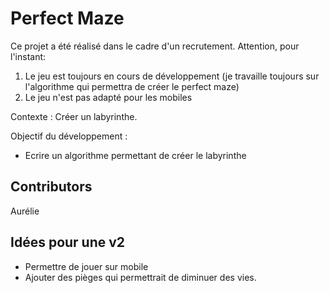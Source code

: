 # Perfect Maze

Ce projet a été réalisé dans le cadre d'un recrutement.
Attention, pour l'instant:
1. Le jeu est toujours en cours de développement (je travaille toujours sur l'algorithme qui permettra de créer le perfect maze)
2. Le jeu n'est pas adapté pour les mobiles

Contexte :  Créer un labyrinthe.

Objectif du développement :
- Ecrire un algorithme permettant de créer le labyrinthe

Contributors
--

Aurélie 


Idées pour une v2
--
- Permettre de jouer sur mobile
- Ajouter des pièges qui permettrait de diminuer des vies.
